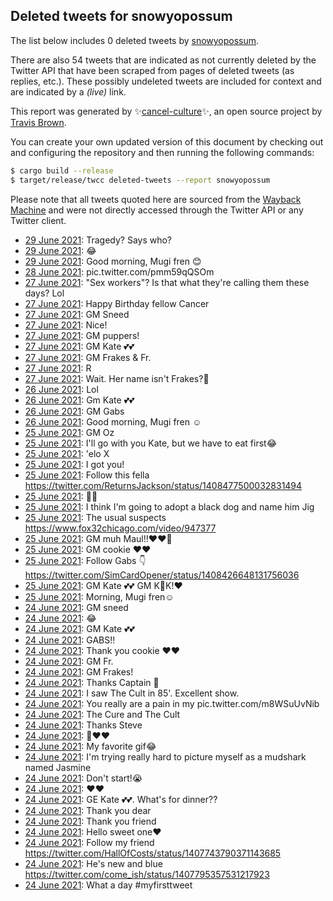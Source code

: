 ## Deleted tweets for snowyopossum

The list below includes 0 deleted tweets by
[snowyopossum](https://twitter.com/snowyopossum).

There are also 54 tweets that are indicated as not currently
deleted by the Twitter API that have been scraped from pages of deleted tweets (as replies, etc.).
These possibly undeleted tweets are included for context and are indicated by a _(live)_ link.


This report was generated by ✨[cancel-culture](https://github.com/travisbrown/cancel-culture)✨,
an open source project by [Travis Brown](https://twitter.com/travisbrown).

You can create your own updated version of this document by checking out and configuring the
repository and then running the following commands:

```bash
$ cargo build --release
$ target/release/twcc deleted-tweets --report snowyopossum
```

Please note that all tweets quoted here are sourced from the
[Wayback Machine](https://web.archive.org) and were not directly accessed through the Twitter API or
any Twitter client.

* [29 June 2021](https://web.archive.org/web/20210629092544/https://twitter.com/snowyopossum/status/1409681738180173824): Tragedy?  Says who? <!--1409681738180173824-->
* [29 June 2021](https://web.archive.org/web/20210629010814/https://twitter.com/snowyopossum/status/1409680006398177296): 😂 <!--1409680006398177296-->
* [29 June 2021](https://web.archive.org/web/20210629002541/https://twitter.com/snowyopossum/status/1409669249036034048): Good morning, Mugi fren 😊 <!--1409669249036034048-->
* [28 June 2021](https://web.archive.org/web/20210629054431/https://twitter.com/snowyopossum/status/1409587830792151042): pic.twitter.com/pmm59qQSOm <!--1409587830792151042-->
* [27 June 2021](https://web.archive.org/web/20210627203846/https://twitter.com/snowyopossum/status/1409239457782448134): "Sex workers"?  Is that what they're calling them these days? Lol <!--1409239457782448134-->
* [27 June 2021](https://web.archive.org/web/20210627195256/https://twitter.com/snowyopossum/status/1409238314511634433): Happy Birthday fellow Cancer <!--1409238314511634433-->
* [27 June 2021](https://web.archive.org/web/20210628010620/https://twitter.com/snowyopossum/status/1409238095627755523): GM Sneed <!--1409238095627755523-->
* [27 June 2021](https://web.archive.org/web/20210627134201/https://twitter.com/snowyopossum/status/1409144973702881280): Nice! <!--1409144973702881280-->
* [27 June 2021](https://web.archive.org/web/20210627134120/https://twitter.com/snowyopossum/status/1409144637152018436): GM puppers! <!--1409144637152018436-->
* [27 June 2021](https://web.archive.org/web/20210627153713/https://twitter.com/snowyopossum/status/1409126756037107712): GM Kate 💕💕 <!--1409126756037107712-->
* [27 June 2021](https://web.archive.org/web/20210627122752/https://twitter.com/snowyopossum/status/1409126278914060290): GM Frakes & Fr. <!--1409126278914060290-->
* [27 June 2021](https://web.archive.org/web/20210627005627/https://twitter.com/snowyopossum/status/1408952317215494150): R <!--1408952317215494150-->
* [27 June 2021](https://web.archive.org/web/20210627005524/https://twitter.com/snowyopossum/status/1408952051732828164): Wait.  Her name isn't Frakes?👀 <!--1408952051732828164-->
* [26 June 2021](https://web.archive.org/web/20210626230320/https://twitter.com/snowyopossum/status/1408923795453366273): Lol <!--1408923795453366273-->
* [26 June 2021](https://web.archive.org/web/20210626130438/https://twitter.com/snowyopossum/status/1408773157553643522): Gm Kate 💕💕 <!--1408773157553643522-->
* [26 June 2021](https://web.archive.org/web/20210626120637/https://twitter.com/snowyopossum/status/1408758577540517889): GM Gabs <!--1408758577540517889-->
* [26 June 2021](https://web.archive.org/web/20210626033347/https://twitter.com/snowyopossum/status/1408596932130377729): Good morning, Mugi fren ☺️ <!--1408596932130377729-->
* [25 June 2021](https://web.archive.org/web/20210625221348/https://twitter.com/snowyopossum/status/1408548936088948741): GM Oz <!--1408548936088948741-->
* [25 June 2021](https://web.archive.org/web/20210625212503/https://twitter.com/snowyopossum/status/1408536709223026690): I'll go with you Kate, but we have to eat first😂 <!--1408536709223026690-->
* [25 June 2021](https://web.archive.org/web/20210625195018/https://twitter.com/snowyopossum/status/1408512876227313679): 'elo X <!--1408512876227313679-->
* [25 June 2021](https://web.archive.org/web/20210625194743/https://twitter.com/snowyopossum/status/1408512176214753288): I got you! <!--1408512176214753288-->
* [25 June 2021](https://web.archive.org/web/20210625200813/https://twitter.com/snowyopossum/status/1408499188250390530): Follow this fella https://twitter.com/ReturnsJackson/status/1408477500032831494 <!--1408499188250390530-->
* [25 June 2021](https://web.archive.org/web/20210625194536/https://twitter.com/snowyopossum/status/1408472822054334464): ✊🏿 <!--1408486516423340039-->
* [25 June 2021](https://web.archive.org/web/20210625194536/https://twitter.com/snowyopossum/status/1408472822054334464): I think I'm going to adopt a black dog and name him Jig <!--1408472822054334464-->
* [25 June 2021](https://web.archive.org/web/20210625160006/https://twitter.com/snowyopossum/status/1408435313463209985): The usual suspects https://www.fox32chicago.com/video/947377 <!--1408435313463209985-->
* [25 June 2021](https://web.archive.org/web/20210625224938/https://twitter.com/snowyopossum/status/1408432563253809153): GM muh Maul!!♥️♥️🤗 <!--1408432563253809153-->
* [25 June 2021](https://web.archive.org/web/20210625222702/https://twitter.com/snowyopossum/status/1408430633332924429): GM cookie ❤️❤️ <!--1408430633332924429-->
* [25 June 2021](https://web.archive.org/web/20210625143254/https://twitter.com/snowyopossum/status/1408430150367301641): Follow Gabs 👇 https://twitter.com/SimCardOpener/status/1408426648131756036 <!--1408430150367301641-->
* [25 June 2021](https://web.archive.org/web/20210625142042/https://twitter.com/snowyopossum/status/1408429826697056257): GM Kate 💕💕  GM K👀K!♥️ <!--1408429826697056257-->
* [25 June 2021](https://web.archive.org/web/20210625180637/https://twitter.com/snowyopossum/status/1408407257113665538): Morning, Mugi fren☺️ <!--1408407257113665538-->
* [24 June 2021](https://web.archive.org/web/20210624151004/https://twitter.com/snowyopossum/status/1408079553856147456): GM sneed <!--1408079553856147456-->
* [24 June 2021](https://web.archive.org/web/20210624205839/https://twitter.com/snowyopossum/status/1408076503070429184): 😂 <!--1408076503070429184-->
* [24 June 2021](https://web.archive.org/web/20210624123225/https://twitter.com/snowyopossum/status/1408040226040209410): GM Kate 💕💕 <!--1408040226040209410-->
* [24 June 2021](https://web.archive.org/web/20210624124407/https://twitter.com/snowyopossum/status/1408040166023958537): GABS!! <!--1408040166023958537-->
* [24 June 2021](https://web.archive.org/web/20210624161738/https://twitter.com/snowyopossum/status/1408040123816611842): Thank you cookie ❤️❤️ <!--1408040123816611842-->
* [24 June 2021](https://web.archive.org/web/20210624120054/https://twitter.com/snowyopossum/status/1408032287577493508): GM Fr. <!--1408032287577493508-->
* [24 June 2021](https://web.archive.org/web/20210624103138/https://twitter.com/snowyopossum/status/1408007138933460993): GM Frakes! <!--1408007138933460993-->
* [24 June 2021](https://web.archive.org/web/20210624085532/https://twitter.com/snowyopossum/status/1407985658384240640): Thanks Captain 💙 <!--1407985658384240640-->
* [24 June 2021](https://web.archive.org/web/20210624014133/https://twitter.com/snowyopossum/status/1407876496576946177): I saw The Cult in 85'. Excellent show. <!--1407876496576946177-->
* [24 June 2021](https://web.archive.org/web/20210624011308/https://twitter.com/snowyopossum/status/1407869345011847172): You really are a pain in my pic.twitter.com/m8WSuUvNib <!--1407869345011847172-->
* [24 June 2021](https://web.archive.org/web/20210624010438/https://twitter.com/snowyopossum/status/1407867182944501762): The Cure and The Cult <!--1407867182944501762-->
* [24 June 2021](https://web.archive.org/web/20210624010207/https://twitter.com/snowyopossum/status/1407866569846370309): Thanks Steve <!--1407866569846370309-->
* [24 June 2021](https://web.archive.org/web/20210624005713/https://twitter.com/snowyopossum/status/1407865307952205824): 🤗❤️❤️ <!--1407865307952205824-->
* [24 June 2021](https://web.archive.org/web/20210624005427/https://twitter.com/snowyopossum/status/1407864601744715778): My favorite gif😂 <!--1407864601744715778-->
* [24 June 2021](https://web.archive.org/web/20210624005328/https://twitter.com/snowyopossum/status/1407864381862518784): I'm trying really hard to picture myself as a mudshark named Jasmine <!--1407864381862518784-->
* [24 June 2021](https://web.archive.org/web/20210624004942/https://twitter.com/snowyopossum/status/1407863268409024512): Don't start!😭 <!--1407863268409024512-->
* [24 June 2021](https://web.archive.org/web/20210624004802/https://twitter.com/snowyopossum/status/1407862965358010373): ❤️❤️ <!--1407862965358010373-->
* [24 June 2021](https://web.archive.org/web/20210624004721/https://twitter.com/snowyopossum/status/1407862849645551619): GE Kate 💕💕.  What's for dinner?? <!--1407862849645551619-->
* [24 June 2021](https://web.archive.org/web/20210624004642/https://twitter.com/snowyopossum/status/1407862672008355840): Thank you dear <!--1407862672008355840-->
* [24 June 2021](https://web.archive.org/web/20210624004555/https://twitter.com/snowyopossum/status/1407862478885822466): Thank you friend <!--1407862478885822466-->
* [24 June 2021](https://web.archive.org/web/20210624004234/https://twitter.com/snowyopossum/status/1407861509674483714): Hello sweet one❤️ <!--1407861509674483714-->
* [24 June 2021](https://web.archive.org/web/20210624004110/https://twitter.com/snowyopossum/status/1407861294229823491): Follow my friend https://twitter.com/HallOfCosts/status/1407743790371143685 <!--1407861294229823491-->
* [24 June 2021](https://web.archive.org/web/20210624004023/https://twitter.com/snowyopossum/status/1407861081658298372): He's new and blue https://twitter.com/come_ish/status/1407795357531217923 <!--1407861081658298372-->
* [24 June 2021](https://web.archive.org/web/20210624003745/https://twitter.com/snowyopossum/status/1407860429821558785): What a day   #myfirsttweet <!--1407860429821558785-->

